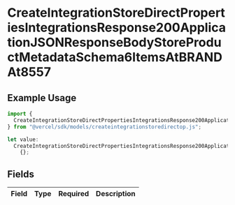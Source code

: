 # CreateIntegrationStoreDirectPropertiesIntegrationsResponse200ApplicationJSONResponseBodyStoreProductMetadataSchema6ItemsAtBRANDAt8557

## Example Usage

```typescript
import {
  CreateIntegrationStoreDirectPropertiesIntegrationsResponse200ApplicationJSONResponseBodyStoreProductMetadataSchema6ItemsAtBRANDAt8557,
} from "@vercel/sdk/models/createintegrationstoredirectop.js";

let value:
  CreateIntegrationStoreDirectPropertiesIntegrationsResponse200ApplicationJSONResponseBodyStoreProductMetadataSchema6ItemsAtBRANDAt8557 =
    {};
```

## Fields

| Field       | Type        | Required    | Description |
| ----------- | ----------- | ----------- | ----------- |